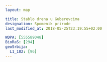 ```yaml
---
layout: map

title: Stablo drena u Guberevcima
designation: Spomenik prirode
last_modified_at: 2018-05-25T23:19:55+02:00

WDPA: [555589048]
BioRaS: [294]
geoSrbija:
  L1_182: [96]
---
```

